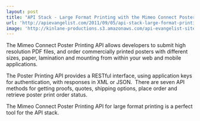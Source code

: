 ```yaml
---
layout: post
title: "API Stack - Large Format Printing with the Mimeo Connect Poster Printing API"
url: 'http://apievangelist.com/2011/09/05/api-stack-large-format-printing-with-the-mimeo-connect-poster-printing-api/'
image: 'http://kinlane-productions.s3.amazonaws.com/api-evangelist-site/blog/posters-sample.png'
---
```


<img src="http://kinlane-productions.s3.amazonaws.com/mimeo/posters-sample.png" alt="" align="right" />The Mimeo Connect Poster Printing API allows developers to submit high resolution PDF files, and order commercially printed posters with different sizes, paper, lamination and mounting from within your web and mobile applications.

The Poster Printing API provides a RESTful interface, using application keys for authentication, with responses in XML or JSON.  There are seven API methods for getting proofs, quotes, shipping options, place order and retrieve poster print order status.

The Mimeo Connect Poster Printing API for large format printing is a perfect tool for the API stack.